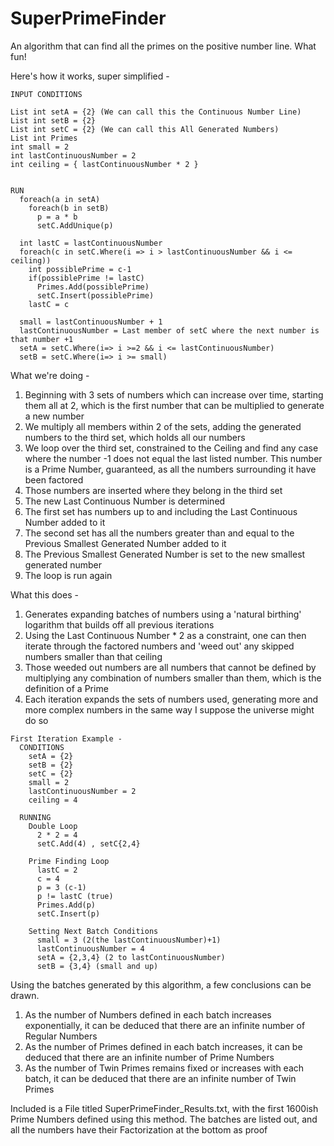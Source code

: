 # SuperPrimeFinder
An algorithm that can find all the primes on the positive number line. What fun!

Here's how it works, super simplified -

~~~~~~~~~~~~~~~~~~~~~~~~~~~~~~~~~~~~~~~~~~~~~~~~~~~~~~~~~~~~~~~~~~~~~~~~~~~~~~~~
INPUT CONDITIONS

List int setA = {2} (We can call this the Continuous Number Line)
List int setB = {2}
List int setC = {2} (We can call this All Generated Numbers)
List int Primes
int small = 2
int lastContinuousNumber = 2
int ceiling = { lastContinuousNumber * 2 }
  

RUN  
  foreach(a in setA)
    foreach(b in setB)
      p = a * b
      setC.AddUnique(p)
  
  int lastC = lastContinuousNumber
  foreach(c in setC.Where(i => i > lastContinuousNumber && i <= ceiling))
    int possiblePrime = c-1
    if(possiblePrime != lastC)
      Primes.Add(possiblePrime)
      setC.Insert(possiblePrime)
    lastC = c
  
  small = lastContinuousNumber + 1
  lastContinuousNumber = Last member of setC where the next number is that number +1
  setA = setC.Where(i=> i >=2 && i <= lastContinuousNumber)
  setB = setC.Where(i=> i >= small)
~~~~~~~~~~~~~~~~~~~~~~~~~~~~~~~~~~~~~~~~~~~~~~~~~~~~~~~~~~~~~~~~~~~~~~~~~~~~~~~~
  
What we're doing -
  1. Beginning with 3 sets of numbers which can increase over time, starting them all at 2, which is the first number that can be multiplied to generate a new number
  2. We multiply all members within 2 of the sets, adding the generated numbers to the third set, which holds all our numbers
  3. We loop over the third set, constrained to the Ceiling and find any case where the number -1 does not equal the last listed number. This number is a Prime Number, guaranteed, as all the numbers surrounding it have been factored
  4. Those numbers are inserted where they belong in the third set
  5. The new Last Continuous Number is determined
  6. The first set has numbers up to and including the Last Continuous Number added to it
  7. The second set has all the numbers greater than and equal to the Previous Smallest Generated Number added to it
  8. The Previous Smallest Generated Number is set to the new smallest generated number
  9. The loop is run again
  
What this does -
  1. Generates expanding batches of numbers using a 'natural birthing' logarithm that builds off all previous iterations
  2. Using the Last Continuous Number * 2 as a constraint, one can then iterate through the factored numbers and 'weed out' any skipped numbers smaller than that ceiling
  3. Those weeded out numbers are all numbers that cannot be defined by multiplying any combination of numbers smaller than them, which is the definition of a Prime
  4. Each iteration expands the sets of numbers used, generating more and more complex numbers in the same way I suppose the universe might do so
  
~~~~~~~~~~~~~~~~~~~~~~~~~~~~~~~~~~~~~~~~~~~~~~~~~~~~~~~~~~~~~~~~~~~~~~~~~~~~~~~~
First Iteration Example -
  CONDITIONS
    setA = {2}
    setB = {2}
    setC = {2}
    small = 2
    lastContinuousNumber = 2
    ceiling = 4
  
  RUNNING
    Double Loop
      2 * 2 = 4
      setC.Add(4) , setC{2,4}
      
    Prime Finding Loop
      lastC = 2
      c = 4
      p = 3 (c-1)
      p != lastC (true)
      Primes.Add(p)
      setC.Insert(p)
      
    Setting Next Batch Conditions
      small = 3 (2(the lastContinuousNumber)+1)
      lastContinuousNumber = 4
      setA = {2,3,4} (2 to lastContinuousNumber)
      setB = {3,4} (small and up)
~~~~~~~~~~~~~~~~~~~~~~~~~~~~~~~~~~~~~~~~~~~~~~~~~~~~~~~~~~~~~~~~~~~~~~~~~~~~~~~~

Using the batches generated by this algorithm, a few conclusions can be drawn.
  1. As the number of Numbers defined in each batch increases exponentially, it can be deduced that there are an infinite number of Regular Numbers
  2. As the number of Primes defined in each batch increases, it can be deduced that there are an infinite number of Prime Numbers
  3. As the number of Twin Primes remains fixed or increases with each batch, it can be deduced that there are an infinite number of Twin Primes

Included is a File titled SuperPrimeFinder_Results.txt, with the first 1600ish Prime Numbers defined using this method. The batches are listed out, and all the numbers have their Factorization at the bottom as proof
